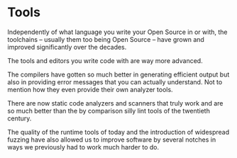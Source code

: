# Tools

Independently of what language you write your Open Source in or with, the
toolchains – usually them too being Open Source – have grown and improved
significantly over the decades.

The tools and editors you write code with are way more advanced.

The compilers have gotten so much better in generating efficient output but
also in providing error messages that you can actually understand. Not to
mention how they even provide their own analyzer tools.

There are now static code analyzers and scanners that truly work and are so
much better than the by comparison silly lint tools of the twentieth century.

The quality of the runtime tools of today and the introduction of widespread
fuzzing have also allowed us to improve software by several notches in ways we
previously had to work much harder to do.
